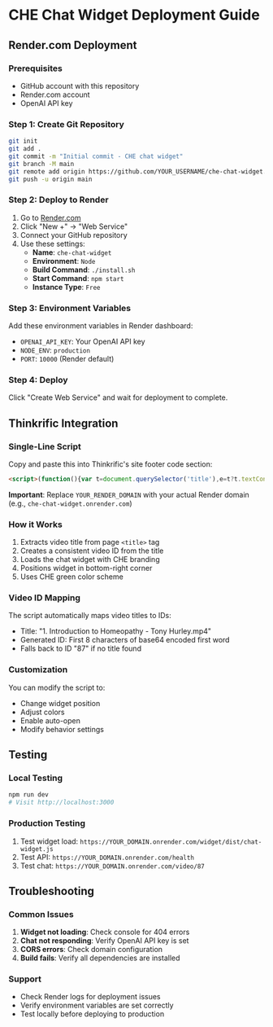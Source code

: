 # CHE Chat Widget Deployment Guide

## Render.com Deployment

### Prerequisites
- GitHub account with this repository
- Render.com account
- OpenAI API key

### Step 1: Create Git Repository
```bash
git init
git add .
git commit -m "Initial commit - CHE chat widget"
git branch -M main
git remote add origin https://github.com/YOUR_USERNAME/che-chat-widget.git
git push -u origin main
```

### Step 2: Deploy to Render
1. Go to [Render.com](https://render.com)
2. Click "New +" → "Web Service"
3. Connect your GitHub repository
4. Use these settings:
   - **Name**: `che-chat-widget`
   - **Environment**: `Node`
   - **Build Command**: `./install.sh`
   - **Start Command**: `npm start`
   - **Instance Type**: `Free`

### Step 3: Environment Variables
Add these environment variables in Render dashboard:
- `OPENAI_API_KEY`: Your OpenAI API key
- `NODE_ENV`: `production`
- `PORT`: `10000` (Render default)

### Step 4: Deploy
Click "Create Web Service" and wait for deployment to complete.

## Thinkrific Integration

### Single-Line Script
Copy and paste this into Thinkrific's site footer code section:

```html
<script>(function(){var t=document.querySelector('title'),e=t?t.textContent:'',i=e?btoa(e.split(' ')[0]).replace(/[^a-zA-Z0-9]/g,'').substring(0,8):'87',n=document.createElement('script');n.src='https://YOUR_RENDER_DOMAIN.onrender.com/widget/dist/chat-widget.js',n.defer=!0,n.onload=function(){window.ChatWidget&&window.ChatWidget.init({apiUrl:'https://YOUR_RENDER_DOMAIN.onrender.com',videoId:i,position:'bottom-right',colors:{buttonBackground:'#6B8E5A',buttonHover:'#5A7B4A',userMessageBg:'#6B8E5A',headerBg:'#6B8E5A',chatBorder:'#6B8E5A'},behavior:{autoOpen:!1,persistState:!0}})},document.head.appendChild(n)})();</script>
```

**Important**: Replace `YOUR_RENDER_DOMAIN` with your actual Render domain (e.g., `che-chat-widget.onrender.com`)

### How it Works
1. Extracts video title from page `<title>` tag
2. Creates a consistent video ID from the title
3. Loads the chat widget with CHE branding
4. Positions widget in bottom-right corner
5. Uses CHE green color scheme

### Video ID Mapping
The script automatically maps video titles to IDs:
- Title: "1. Introduction to Homeopathy - Tony Hurley.mp4"
- Generated ID: First 8 characters of base64 encoded first word
- Falls back to ID "87" if no title found

### Customization
You can modify the script to:
- Change widget position
- Adjust colors
- Enable auto-open
- Modify behavior settings

## Testing

### Local Testing
```bash
npm run dev
# Visit http://localhost:3000
```

### Production Testing
1. Test widget load: `https://YOUR_DOMAIN.onrender.com/widget/dist/chat-widget.js`
2. Test API: `https://YOUR_DOMAIN.onrender.com/health`
3. Test chat: `https://YOUR_DOMAIN.onrender.com/video/87`

## Troubleshooting

### Common Issues
1. **Widget not loading**: Check console for 404 errors
2. **Chat not responding**: Verify OpenAI API key is set
3. **CORS errors**: Check domain configuration
4. **Build fails**: Verify all dependencies are installed

### Support
- Check Render logs for deployment issues
- Verify environment variables are set correctly
- Test locally before deploying to production